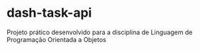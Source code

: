 # dash-task-api
Projeto prático desenvolvido para a disciplina de Linguagem de Programação Orientada a Objetos
